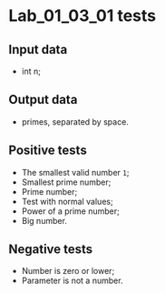 # Lab_01_03_01 tests
## Input data
- int n;
## Output data
- primes, separated by space.
## Positive tests
- The smallest valid number `1`;
- Smallest prime number;
- Prime number;
- Test with normal values;
- Power of a prime number;
- Big number.
## Negative tests
- Number is zero or lower;
- Parameter is not a number.
